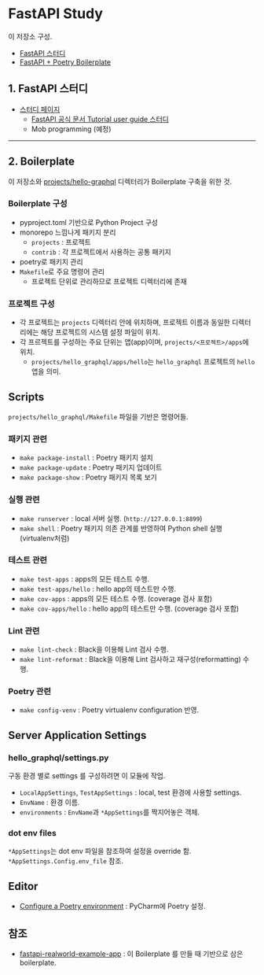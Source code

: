 FastAPI Study
==============

이 저장소 구성.

- [FastAPI 스터디](#1-fastapi-스터디)
- [FastAPI + Poetry Boilerplate](#2-boilerplate)

## 1. FastAPI 스터디
- [스터디 페이지](./projects/tutorial-user-guide)
  - [FastAPI 공식 문서 Tutorial user guide 스터디](./projects/tutorial-user-guide)
  - Mob programming (예정)

----

## 2. Boilerplate

이 저장소와 [projects/hello-graphql](./projects/hello-graphql) 디렉터리가 Boilerplate 구축을 위한 것.

### Boilerplate 구성

- pyproject.toml 기반으로 Python Project 구성
- monorepo 느낌나게 패키지 분리
  - `projects` : 프로젝트 
  - `contrib` :  각 프로젝트에서 사용하는 공통 패키지
- poetry로 패키지 관리
- `Makefile`로 주요 명령어 관리
  - 프로젝트 단위로 관리하므로 프로젝트 디렉터리에 존재


### 프로젝트 구성

- 각 프로젝트는 `projects` 디렉터리 안에 위치하며, 프로젝트 이름과 동일한 디렉터리에는 해당 프로젝트의 시스템 설정 파일이 위치.
- 각 프르젝트를 구성하는 주요 단위는 앱(app)이며, `projects/<프로젝트>/apps`에 위치.
  - `projects/hello_graphql/apps/hello`는 `hello_graphql` 프로젝트의 `hello` 앱을 의미.


Scripts
--------

`projects/hello_graphql/Makefile` 파일을 기반은 명령어들.

### 패키지 관련

- `make package-install` : Poetry 패키지 설치
- `make package-update` : Poetry 패키지 업데이트
- `make package-show` : Poetry 패키지 목록 보기

### 실행 관련

- `make runserver` : local 서버 실행. (`http://127.0.0.1:8899`)
- `make shell` : Poetry 패키지 의존 관계를 반영하여 Python shell 실행 (virtualenv처럼)

### 테스트 관련

- `make test-apps` : apps의 모든 테스트 수행.
- `make test-apps/hello` : hello app의 테스트만 수행.
- `make cov-apps` : apps의 모든 테스트 수행. (coverage 검사 포함)
- `make cov-apps/hello` : hello app의 테스트만 수행. (coverage 검사 포함)

### Lint 관련

- `make lint-check` : Black을 이용해 Lint 검사 수행.
- `make lint-reformat` : Black을 이용해 Lint 검사하고 재구성(reformatting) 수행.

### Poetry 관련

- `make config-venv` : Poetry virtualenv configuration 반영.


Server Application Settings
---------------------------

### hello_graphql/settings.py

구동 환경 별로 settings 를 구성하려면 이 모듈에 작업.

- `LocalAppSettings`, `TestAppSettings` : local, test 환경에 사용할 settings.
- `EnvName` : 환경 이름.
- `environments` : `EnvName`과 `*AppSettings`를 짝지어놓은 객체.


### dot env files

`*AppSettings`는 dot env 파일을 참조하여 설정을 override 함. `*AppSettings.Config.env_file` 참조.


Editor
-------

- [Configure a Poetry environment](https://www.jetbrains.com/help/pycharm/poetry.html) : PyCharm에 Poetry 설정.

참조
-----

- [fastapi-realworld-example-app](https://github.com/nsidnev/fastapi-realworld-example-app) : 이 Boilerplate 를 만들 때 기반으로 삼은 boilerplate.
